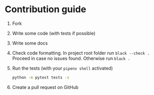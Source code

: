 # Contribution guide

1. Fork
1. Write some code (with tests if possible)
1. Write some docs
1. Check code formatting.
   In project root folder run `black --check .`
   Proceed in case no issues found. Otherwise run `black .`
1. Run the tests (with your `pipenv shell` activated)
   ```bash
   python -m pytest tests -s
   ```

1. Create a pull request on GitHub

